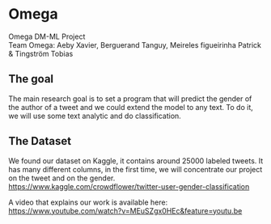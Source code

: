 # Omega
Omega DM-ML Project<br>
Team Omega: Aeby Xavier, Berguerand Tanguy, Meireles figueirinha Patrick & Tingström Tobias<br>
## The goal<br>
The main research goal is to set a program that will predict the gender of the author of a tweet and we could extend the model to any text.
To do it, we will use some text analytic and do classification.

## The Dataset<br>

We found our dataset on Kaggle, it contains around 25000 labeled tweets. It has many different columns, in the first time, we will concentrate our project on the tweet and on the gender. <br>
https://www.kaggle.com/crowdflower/twitter-user-gender-classification <br>

A video that explains our work is available here: https://www.youtube.com/watch?v=MEuSZgx0HEc&feature=youtu.be
